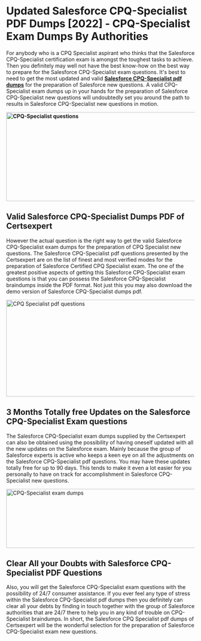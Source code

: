 <h1><strong>Updated Salesforce CPQ-Specialist PDF Dumps [2022] - CPQ-Specialist Exam Dumps By Authorities&nbsp;</strong></h1>
<p><span style="font-weight: 400;">For anybody who is a CPQ Specialist aspirant who thinks that the Salesforce CPQ-Specialist certification exam is amongst the toughest tasks to achieve. Then you definitely may well not have the best know-how on the best way to prepare for the Salesforce CPQ-Specialist exam questions. It's best to need to get the most updated and valid <strong><a href="https://www.certsexpert.com/CPQ-Specialist-pdf-questions.html">Salesforce CPQ-Specialist pdf dumps</a></strong> for the preparation of Salesforce new questions. A valid  CPQ-Specialist exam dumps up in your hands for the preparation of Salesforce CPQ-Specialist new questions will undoubtedly set you around the path to results in Salesforce CPQ-Specialist new questions in motion.</span></p>
<p><span style="font-weight: 400;"><strong><img style="display: block; margin-left: auto; margin-right: auto;" src="https://i.ibb.co/QXh983F/73475278-2429792180625311-4586132736837681152-n.jpg" alt="CPQ-Specialist questions" width="632" height="238" /></strong></span></p>
<h2><strong>Valid Salesforce CPQ-Specialist Dumps PDF of Certsexpert</strong></h2>
<p><span style="font-weight: 400;">However the actual question is the right way to get the valid Salesforce CPQ-Specialist exam dumps for the preparation of CPQ Specialist new questions. The Salesforce CPQ-Specialist pdf questions presented by the Certsexpert are on the list of finest and most verified modes for the preparation of Salesforce Certified CPQ Specialist exam. The one of the greatest positive aspects of getting this Salesforce CPQ-Specialist exam questions is that you can possess the Salesforce CPQ-Specialist braindumps inside the PDF format. Not just this you may also download the demo version of Salesforce CPQ-Specialist dumps pdf.</span></p>
<p><span style="font-weight: 400;"><img style="display: block; margin-left: auto; margin-right: auto;" src="https://i.ibb.co/Jd8hN2L/76714008-3182067705200142-8735104740007870464-n.jpg" alt="CPQ Specialist pdf questions" width="701" height="259" /></span></p>
<h2><strong>3 Months Totally free Updates on the Salesforce CPQ-Specialist Exam questions</strong></h2>
<p><span style="font-weight: 400;">The Salesforce CPQ-Specialist exam dumps supplied by the Certsexpert can also be obtained using the possibility of having oneself updated with all the new updates on the Salesforce exam. Mainly because the group of Salesforce experts is active who keeps a keen eye on all the adjustments on the Salesforce CPQ-Specialist pdf questions. You may have these updates totally free for up to 90 days. This tends to make it even a lot easier for you personally to have on track for accomplishment in Salesforce CPQ-Specialist new questions.</span></p>
<p><span style="font-weight: 400;"><a href="https://www.certsexpert.com/CPQ-Specialist-pdf-questions.html"><img style="display: block; margin-left: auto; margin-right: auto;" src="https://i.ibb.co/TMnKrkJ/75398236-424489711531572-5064688549987614720-n.jpg" alt="CPQ-Specialist exam dumps" width="714" height="158" /></a></span></p>
<h2><strong>Clear All your Doubts with Salesforce CPQ-Specialist PDF Questions</strong></h2>
<p>Also, you will get the Salesforce CPQ-Specialist exam questions with the possibility of 24/7 consumer assistance. If you ever feel any type of stress within the Salesforce CPQ-Specialist pdf dumps then you definitely can clear all your debts by finding in touch together with the group of Salesforce authorities that are 24/7 there to help you in any kind of trouble on  CPQ-Specialist braindumps. In short, the Salesforce CPQ Specialist pdf dumps of Certsexpert will be the wonderful selection for the preparation of Salesforce CPQ-Specialist exam new questions.</p>
